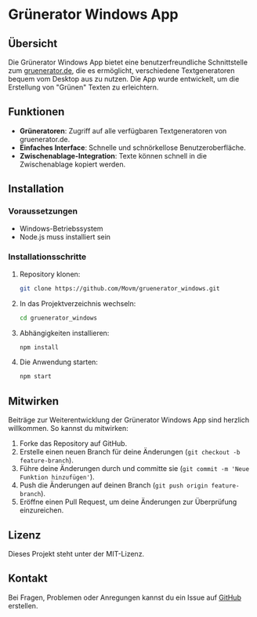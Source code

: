 # Grünerator Windows App


## Übersicht

Die Grünerator Windows App bietet eine benutzerfreundliche Schnittstelle zum [gruenerator.de](https://gruenerator.de/), die es ermöglicht, verschiedene Textgeneratoren bequem vom Desktop aus zu nutzen. Die App wurde entwickelt, um die Erstellung von "Grünen" Texten zu erleichtern.

## Funktionen

- **Grüneratoren**: Zugriff auf alle verfügbaren Textgeneratoren von gruenerator.de.
- **Einfaches Interface**: Schnelle und schnörkellose Benutzeroberfläche.
- **Zwischenablage-Integration**: Texte können schnell in die Zwischenablage kopiert werden.

## Installation

### Voraussetzungen

- Windows-Betriebssystem
- Node.js muss installiert sein

### Installationsschritte

1. Repository klonen:
    ```bash
    git clone https://github.com/Movm/gruenerator_windows.git
    ```
2. In das Projektverzeichnis wechseln:
    ```bash
    cd gruenerator_windows
    ```
3. Abhängigkeiten installieren:
    ```bash
    npm install
    ```
4. Die Anwendung starten:
    ```bash
    npm start
    ```

## Mitwirken

Beiträge zur Weiterentwicklung der Grünerator Windows App sind herzlich willkommen. So kannst du mitwirken:

1. Forke das Repository auf GitHub.
2. Erstelle einen neuen Branch für deine Änderungen (`git checkout -b feature-branch`).
3. Führe deine Änderungen durch und committe sie (`git commit -m 'Neue Funktion hinzufügen'`).
4. Push die Änderungen auf deinen Branch (`git push origin feature-branch`).
5. Eröffne einen Pull Request, um deine Änderungen zur Überprüfung einzureichen.

## Lizenz

Dieses Projekt steht unter der MIT-Lizenz. 
## Kontakt

Bei Fragen, Problemen oder Anregungen kannst du ein Issue auf [GitHub](https://github.com/Movm/gruenerator_windows/issues) erstellen.
